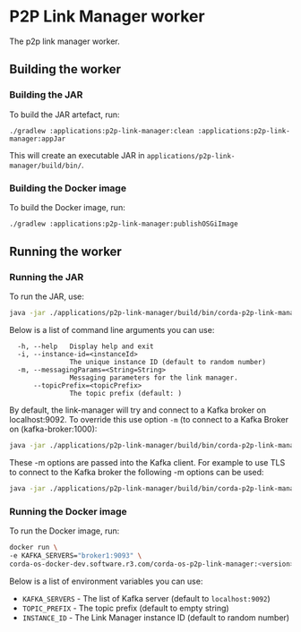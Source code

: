 # P2P Link Manager worker
The p2p link manager worker.

## Building the worker

### Building the JAR

To build the JAR artefact, run:
```
./gradlew :applications:p2p-link-manager:clean :applications:p2p-link-manager:appJar
```
This will create an executable JAR in `applications/p2p-link-manager/build/bin/`. 

### Building the Docker image

To build the Docker image, run:
```bash
./gradlew :applications:p2p-link-manager:publishOSGiImage
```

## Running the worker

### Running the JAR

To run the JAR, use:
```bash
java -jar ./applications/p2p-link-manager/build/bin/corda-p2p-link-manager*.jar
```

Below is a list of command line arguments you can use:
```
  -h, --help   Display help and exit
  -i, --instance-id=<instanceId>
               The unique instance ID (default to random number)
  -m, --messagingParams=<String=String>
               Messaging parameters for the link manager.
      --topicPrefix=<topicPrefix>
               The topic prefix (default: )
```
By default, the link-manager will try and connect to a Kafka broker on localhost:9092.
To override this use option `-m` (to connect to a Kafka Broker on (kafka-broker:1000):
```bash
java -jar ./applications/p2p-link-manager/build/bin/corda-p2p-link-manager*.jar -mbootstrap.servers=kafka-broker:1000
```
These -m options are passed into the Kafka client. For example to use TLS to connect to the Kafka broker the following -m options can be used:
```bash
java -jar ./applications/p2p-link-manager/build/bin/corda-p2p-link-manager*.jar -msecurity.protocol=SSL -mssl.truststore.location=/certs/ca.crt -mssl.truststore.type=PEM
```

### Running the Docker image

To run the Docker image, run:
```bash
docker run \
-e KAFKA_SERVERS="broker1:9093" \
corda-os-docker-dev.software.r3.com/corda-os-p2p-link-manager:<version>
```

Below is a list of environment variables you can use:
* `KAFKA_SERVERS` - The list of Kafka server (default to `localhost:9092`)
* `TOPIC_PREFIX` - The topic prefix (default to empty string)
* `INSTANCE_ID` - The Link Manager instance ID (default to random number)